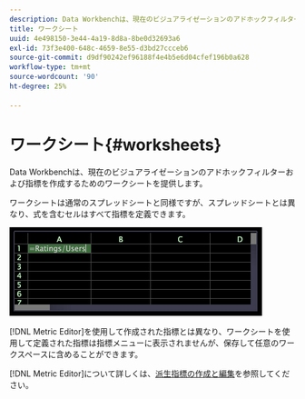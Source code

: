 ```yaml
---
description: Data Workbenchは、現在のビジュアライゼーションのアドホックフィルターおよび指標を作成するためのワークシートを提供します。
title: ワークシート
uuid: 4e498150-3e44-4a19-8d8a-8be0d32693a6
exl-id: 73f3e400-648c-4659-8e55-d3bd27ccceb6
source-git-commit: d9df90242ef96188f4e4b5e6d04cfef196b0a628
workflow-type: tm+mt
source-wordcount: '90'
ht-degree: 25%

---
```


# ワークシート{#worksheets}

Data Workbenchは、現在のビジュアライゼーションのアドホックフィルターおよび指標を作成するためのワークシートを提供します。

ワークシートは通常のスプレッドシートと同様ですが、スプレッドシートとは異なり、式を含むセルはすべて指標を定義できます。

![](assets/vis_Worksheet_TextAndFormula.png)

[!DNL Metric Editor]を使用して作成された指標とは異なり、ワークシートを使用して定義された指標は指標メニューに表示されませんが、保存して任意のワークスペースに含めることができます。

[!DNL Metric Editor]について詳しくは、[派生指標の作成と編集](../../../../home/c-get-started/c-admin-intrf/c-prof-mgr/c-drvd-mtrcs.md#concept-e41723b342a849309874b26232224a40)を参照してください。
